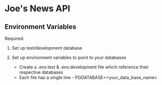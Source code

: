 # Joe's News API

## Environment Variables

Required:

1.  Set up test/development database
2.  Set up environment variables to point to your databases

    - Create a .env.test & .env.development file which reference their respective databases
    - Each file has a single line - PGDATABASE=<your_data_base_name>
